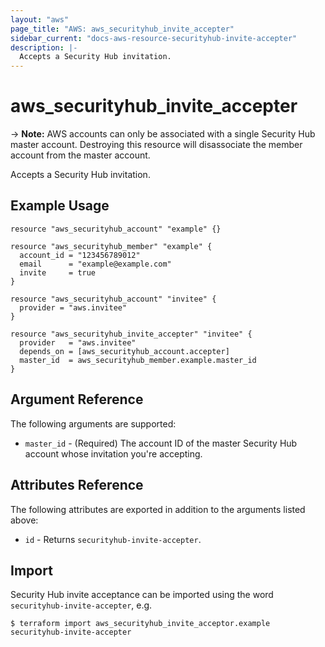 ```yaml
---
layout: "aws"
page_title: "AWS: aws_securityhub_invite_accepter"
sidebar_current: "docs-aws-resource-securityhub-invite-accepter"
description: |-
  Accepts a Security Hub invitation.
---
```


# aws_securityhub_invite_accepter

-> **Note:** AWS accounts can only be associated with a single Security Hub master account. Destroying this resource will disassociate the member account from the master account.

Accepts a Security Hub invitation.

## Example Usage

```hcl
resource "aws_securityhub_account" "example" {}

resource "aws_securityhub_member" "example" {
  account_id = "123456789012"
  email      = "example@example.com"
  invite     = true
}

resource "aws_securityhub_account" "invitee" {
  provider = "aws.invitee"
}

resource "aws_securityhub_invite_accepter" "invitee" {
  provider   = "aws.invitee"
  depends_on = [aws_securityhub_account.accepter]
  master_id  = aws_securityhub_member.example.master_id
}
```

## Argument Reference

The following arguments are supported:

* `master_id` - (Required) The account ID of the master Security Hub account whose invitation you're accepting.

## Attributes Reference

The following attributes are exported in addition to the arguments listed above:

* `id` - Returns `securityhub-invite-accepter`.

## Import

Security Hub invite acceptance can be imported using the word `securityhub-invite-accepter`, e.g.

```
$ terraform import aws_securityhub_invite_acceptor.example securityhub-invite-accepter
```